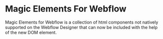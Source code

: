 # Magic Elements For Webflow

Magic Elements for Webflow is a collection of html components not natively supported on the Webflow Designer that can now be included with the help of the new DOM element.